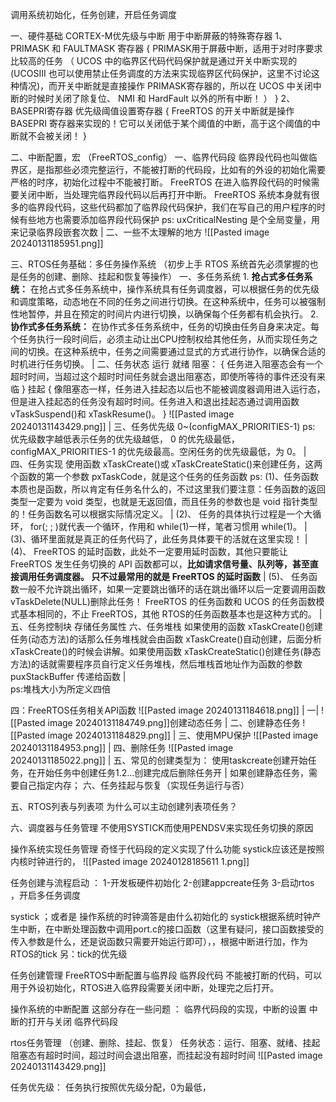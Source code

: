 调用系统初始化，任务创建，开启任务调度



一、硬件基础
	CORTEX-M优先级与中断
		用于中断屏蔽的特殊寄存器
			1、PRIMASK 和 FAULTMASK 寄存器
				{
					PRIMASK用于屏蔽中断，适用于对时序要求比较高的任务
					（
						UCOS 中的临界区代码代码保护就是通过开关中断实现的(UCOSIII 也可以使用禁止任务调度的方法来实现临界区代码保护，这里不讨论这种情况)，而开关中断就是直接操作 PRIMASK寄存器的，所以在 UCOS 中关闭中断的时候时关闭了除复位、 NMI 和 HardFault 以外的所有中断！
					）
				}
			2、BASEPRI寄存器
				优先级阈值设置寄存器
				{
					FreeRTOS 的开关中断就是操作 BASEPRI 寄存器来实现的！它可以关闭低于某个阈值的中断，高于这个阈值的中断就不会被关闭！
				}
					

二、中断配置，宏 （FreeRTOS_config）
		一、临界代码段
			临界段代码也叫做临界区，是指那些必须完整运行，不能被打断的代码段，比如有的外设的初始化需要严格的时序，初始化过程中不能被打断。 FreeRTOS 在进入临界段代码的时候需要关闭中断，当处理完临界段代码以后再打开中断。 FreeRTOS 系统本身就有很多的临界段代码，这些代码都加了临界段代码保护，我们在写自己的用户程序的时候有些地方也需要添加临界段代码保护
		ps:
			uxCriticalNesting 是个全局变量，用来记录临界段嵌套次数
		|
		二、一些不太理解的地方
			![[Pasted image 20240131185951.png]]
		

三、RTOS任务基础：多任务操作系统
	（初步上手 RTOS 系统首先必须掌握的也是任务的创建、删除、挂起和恢复等操作）
	一、多任务系统
		1. **抢占式多任务系统：** 在抢占式多任务系统中，操作系统具有任务调度器，可以根据任务的优先级和调度策略，动态地在不同的任务之间进行切换。在这种系统中，任务可以被强制性地暂停，并且在预定的时间片内进行切换，以确保每个任务都有机会执行。
		2. **协作式多任务系统：** 在协作式多任务系统中，任务的切换由任务自身来决定。每个任务执行一段时间后，必须主动让出CPU控制权给其他任务，从而实现任务之间的切换。在这种系统中，任务之间需要通过显式的方式进行协作，以确保合适的时机进行任务切换。
		|
	二、任务状态
		运行
		就绪
		阻塞：
			{
			任务进入阻塞态会有一个超时时间，当超过这个超时时间任务就会退出阻塞态，即使所等待的事件还没有来临
			}
		挂起
			{
			像阻塞态一样，任务进入挂起态以后也不能被调度器调用进入运行态， 但是进入挂起态的任务没有超时时间。任务进入和退出挂起态通过调用函数 vTaskSuspend()和 xTaskResume()。
			}
		![[Pasted image 20240131143429.png]]
		|
		三、任务优先级
			0~(configMAX_PRIORITIES-1)
			ps:
			优先级数字越低表示任务的优先级越低， 0 的优先级最低， configMAX_PRIORITIES-1 的优先级最高。空闲任务的优先级最低，为 0。
		|
		四、任务实现
			使用函数 xTaskCreate()或 xTaskCreateStatic()来创建任务，这两个函数的第一个参数 pxTaskCode，就是这个任务的任务函数
			ps:
			(1)、任务函数本质也是函数，所以肯定有任务名什么的，不过这里我们要注意：任务函数的返回类型一定要为 void 类型，也就是无返回值，而且任务的参数也是 void 指针类型的！任务函数名可以根据实际情况定义。
			|
			(2)、 任务的具体执行过程是一个大循环， for(; ; )就代表一个循环，作用和 while(1)一样，笔者习惯用 while(1)。
			|	
			(3)、循环里面就是真正的任务代码了，此任务具体要干的活就在这里实现！
			|
			(4)、 FreeRTOS 的延时函数，此处不一定要用延时函数，其他只要能让 FreeRTOS 发生任务切换的 API 函数都可以，**比如请求信号量、队列等，甚至直接调用任务调度器。 只不过最常用的就是 FreeRTOS 的延时函数**
			|
			(5)、 任务函数一般不允许跳出循环，如果一定要跳出循环的话在跳出循环以后一定要调用函数 vTaskDelete(NULL)删除此任务！
			FreeRTOS 的任务函数和 UCOS 的任务函数模式基本相同的，不止 FreeRTOS，其他 RTOS的任务函数基本也是这种方式的。
			|
			五、任务控制块
				存储任务属性
			六、任务堆栈
				如果使用的函数 xTaskCreate()创建任务(动态方法)的话那么任务堆栈就会由函数 xTaskCreate()自动创建，后面分析 xTaskCreate()的时候会讲解。如果使用函数 xTaskCreateStatic()创建任务(静态方法)的话就需要程序员自行定义任务堆栈，然后堆栈首地址作为函数的参数 puxStackBuffer 传递给函数
				|	
				ps:堆栈大小为所定义四倍


四：FreeRTOS任务相关API函数
	![[Pasted image 20240131184618.png]]
	|
	一|
		![[Pasted image 20240131184749.png]]创建动态任务
	|
	二、创建静态任务
			![[Pasted image 20240131184829.png]]
	|
	三、使用MPU保护
		![[Pasted image 20240131184953.png]]
	|
	四、删除任务
		![[Pasted image 20240131185022.png]]
	|
	五、常见的创建类型为：
		使用taskcreate创建开始任务，在开始任务中创建任务1.2...创建完成后删除任务开
		|
		如果创建静态任务，需要自己指定内存；
	六、任务挂起与恢复（实现任务运行与否）
		
	

五、RTOS列表与列表项
	为什么可以主动创建列表项任务？

六、调度器与任务管理
	不使用SYSTICK而使用PENDSV来实现任务切换的原因
	












操作系统实现任务管理 
奇怪于代码段的定义实现了什么功能 
systick应该还是按照内核时钟进行的，
![[Pasted image 20240128185611 1.png]]

任务创建与流程启动 ：
1-开发板硬件初始化 
2-创建appcreate任务
3-启动rtos ，开启多任务调度

systick ；或者是 操作系统的时钟滴答是由什么初始化的 
systick根据系统时钟产生中断，在中断处理函数中调用port.c的接口函数（这里有疑问，接口函数接受的传入参数是什么，还是说函数只需要开始运行即可），，根据中断进行加，作为RTOS的tick
另：tick的优先级

任务创建管理 
FreeRTOS中断配置与临界段
临界段代码 不能被打断的代码，可以用于外设初始化，RTOS进入临界段需要关闭中断，处理完之后打开。

操作系统的中断配置 
	这部分存在一些问题
	：
		临界代码段的实现，中断的设置
	中断的打开与关闭 
	临界代码段

rtos任务管理 （创建、删除、挂起、恢复）
任务状态：运行、阻塞、就绪、挂起
阻塞态有超时时间，超过时间会退出阻塞，而挂起没有超时时间
![[Pasted image 20240131143429.png]]

任务优先级：
任务执行按照优先级分配，0为最低，